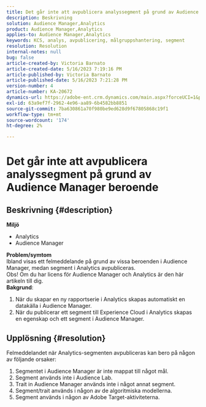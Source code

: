 ```yaml
---
title: Det går inte att avpublicera analyssegment på grund av Audience Manager beroende
description: Beskrivning
solution: Audience Manager,Analytics
product: Audience Manager,Analytics
applies-to: Audience Manager,Analytics
keywords: KCS, analys, avpublicering, målgruppshantering, segment
resolution: Resolution
internal-notes: null
bug: false
article-created-by: Victoria Barnato
article-created-date: 5/16/2023 7:19:16 PM
article-published-by: Victoria Barnato
article-published-date: 5/16/2023 7:21:28 PM
version-number: 4
article-number: KA-20672
dynamics-url: https://adobe-ent.crm.dynamics.com/main.aspx?forceUCI=1&pagetype=entityrecord&etn=knowledgearticle&id=08620c86-1ef4-ed11-8848-6045bd006ce9
exl-id: 63a9ef7f-2962-4e96-aa89-6b4582bb8851
source-git-commit: 7ba630861a70f980be9ed628d9f67805868c19f1
workflow-type: tm+mt
source-wordcount: '174'
ht-degree: 2%

---
```


# Det går inte att avpublicera analyssegment på grund av Audience Manager beroende

## Beskrivning {#description}

<b>Miljö</b>
- Analytics 
- Audience Manager

<b>Problem/symtom</b><br>Ibland visas ett felmeddelande på grund av vissa beroenden i Audience Manager, medan segment i Analytics avpubliceras.<br>Obs! Om du har licens för Audience Manager och Analytics är den här artikeln till dig.
 <br><b>Bakgrund</b>:
1. När du skapar en ny rapportserie i Analytics skapas automatiskt en datakälla i Audience Manager.
2. När du publicerar ett segment till Experience Cloud i Analytics skapas en egenskap och ett segment i Audience Manager.



## Upplösning {#resolution}


Felmeddelandet när Analytics-segmenten avpubliceras kan bero på någon av följande orsaker:

1. Segmentet i Audience Manager är inte mappat till något mål.
2. Segment används inte i Audience Lab.
3. Trait in Audience Manager används inte i något annat segment.
4. Segment/trait används i någon av de algoritmiska modellerna.
5. Segment används i någon av Adobe Target-aktiviteterna.
